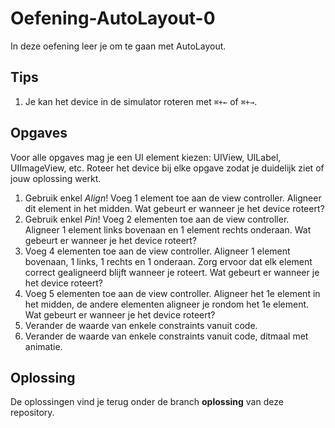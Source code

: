 # Oefening-AutoLayout-0

In deze oefening leer je om te gaan met AutoLayout.

## Tips
1. Je kan het device in de simulator roteren met `⌘+←` of `⌘+→`.

## Opgaves
Voor alle opgaves mag je een UI element kiezen: UIView, UILabel, UIImageView, etc. Roteer het device bij elke opgave zodat je duidelijk ziet of jouw oplossing werkt.

1. Gebruik enkel *Align*! Voeg 1 element toe aan de view controller. Aligneer dit element in het midden. Wat gebeurt er wanneer je het device roteert?
2. Gebruik enkel *Pin*! Voeg 2 elementen toe aan de view controller. Aligneer 1 element links bovenaan en 1 element rechts onderaan. Wat gebeurt er wanneer je het device roteert?
3. Voeg 4 elementen toe aan de view controller. Aligneer 1 element bovenaan, 1 links, 1 rechts en 1 onderaan. Zorg ervoor dat elk element correct gealigneerd blijft wanneer je roteert. Wat gebeurt er wanneer je het device roteert?
4. Voeg 5 elementen toe aan de view controller. Aligneer het 1e element in het midden, de andere elementen aligneer je rondom het 1e element. Wat gebeurt er wanneer je het device roteert?
5. Verander de waarde van enkele constraints vanuit code.
6. Verander de waarde van enkele constraints vanuit code, ditmaal met animatie.

## Oplossing
De oplossingen vind je terug onder de branch **oplossing** van deze repository.
